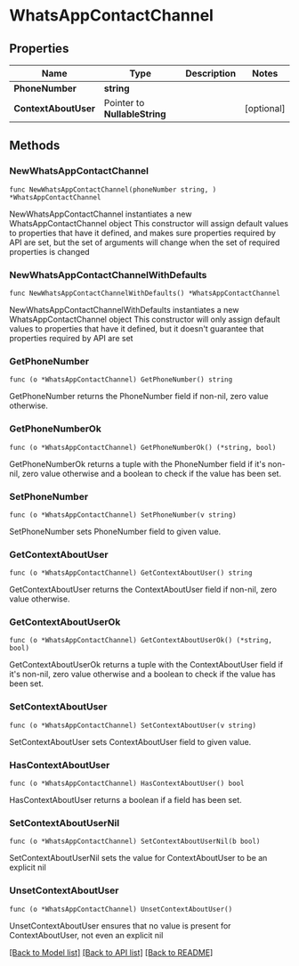 # WhatsAppContactChannel

## Properties

Name | Type | Description | Notes
------------ | ------------- | ------------- | -------------
**PhoneNumber** | **string** |  | 
**ContextAboutUser** | Pointer to **NullableString** |  | [optional] 

## Methods

### NewWhatsAppContactChannel

`func NewWhatsAppContactChannel(phoneNumber string, ) *WhatsAppContactChannel`

NewWhatsAppContactChannel instantiates a new WhatsAppContactChannel object
This constructor will assign default values to properties that have it defined,
and makes sure properties required by API are set, but the set of arguments
will change when the set of required properties is changed

### NewWhatsAppContactChannelWithDefaults

`func NewWhatsAppContactChannelWithDefaults() *WhatsAppContactChannel`

NewWhatsAppContactChannelWithDefaults instantiates a new WhatsAppContactChannel object
This constructor will only assign default values to properties that have it defined,
but it doesn't guarantee that properties required by API are set

### GetPhoneNumber

`func (o *WhatsAppContactChannel) GetPhoneNumber() string`

GetPhoneNumber returns the PhoneNumber field if non-nil, zero value otherwise.

### GetPhoneNumberOk

`func (o *WhatsAppContactChannel) GetPhoneNumberOk() (*string, bool)`

GetPhoneNumberOk returns a tuple with the PhoneNumber field if it's non-nil, zero value otherwise
and a boolean to check if the value has been set.

### SetPhoneNumber

`func (o *WhatsAppContactChannel) SetPhoneNumber(v string)`

SetPhoneNumber sets PhoneNumber field to given value.


### GetContextAboutUser

`func (o *WhatsAppContactChannel) GetContextAboutUser() string`

GetContextAboutUser returns the ContextAboutUser field if non-nil, zero value otherwise.

### GetContextAboutUserOk

`func (o *WhatsAppContactChannel) GetContextAboutUserOk() (*string, bool)`

GetContextAboutUserOk returns a tuple with the ContextAboutUser field if it's non-nil, zero value otherwise
and a boolean to check if the value has been set.

### SetContextAboutUser

`func (o *WhatsAppContactChannel) SetContextAboutUser(v string)`

SetContextAboutUser sets ContextAboutUser field to given value.

### HasContextAboutUser

`func (o *WhatsAppContactChannel) HasContextAboutUser() bool`

HasContextAboutUser returns a boolean if a field has been set.

### SetContextAboutUserNil

`func (o *WhatsAppContactChannel) SetContextAboutUserNil(b bool)`

 SetContextAboutUserNil sets the value for ContextAboutUser to be an explicit nil

### UnsetContextAboutUser
`func (o *WhatsAppContactChannel) UnsetContextAboutUser()`

UnsetContextAboutUser ensures that no value is present for ContextAboutUser, not even an explicit nil

[[Back to Model list]](../README.md#documentation-for-models) [[Back to API list]](../README.md#documentation-for-api-endpoints) [[Back to README]](../README.md)


